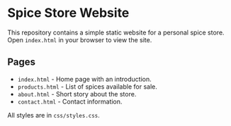 # Spice Store Website

This repository contains a simple static website for a personal spice store. Open `index.html` in your browser to view the site.

## Pages

- `index.html` - Home page with an introduction.
- `products.html` - List of spices available for sale.
- `about.html` - Short story about the store.
- `contact.html` - Contact information.

All styles are in `css/styles.css`.
